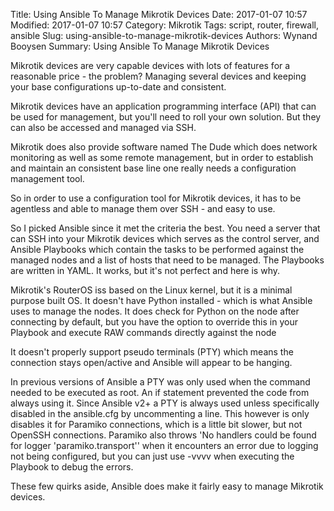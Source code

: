 Title: Using Ansible To Manage Mikrotik Devices
Date: 2017-01-07 10:57
Modified: 2017-01-07 10:57
Category: Mikrotik
Tags: script, router, firewall, ansible
Slug: using-ansible-to-manage-mikrotik-devices
Authors: Wynand Booysen
Summary: Using Ansible To Manage Mikrotik Devices

Mikrotik devices are very capable devices with lots of features for a reasonable price - the problem? Managing several devices and keeping your base configurations up-to-date and consistent.

Mikrotik devices have an application programming interface (API) that can be used for management, but you'll need to roll your own solution.  But they can also be accessed and managed via SSH.

Mikrotik does also provide software named The Dude which does network monitoring as well as some remote management, but in order to establish and maintain an consistent base line one really needs a configuration management tool.

So in order to use a configuration tool for Mikrotik devices, it has to be agentless and able to manage them over SSH - and easy to use.

So I picked Ansible since it met the criteria the best.  You need a server that can SSH into your Mikrotik devices which serves as the control server, and Ansible Playbooks which contain the tasks to be performed against the managed nodes and a list of hosts that need to be managed.  The Playbooks are written in YAML.  It works, but it's not perfect and here is why.

Mikrotik's RouterOS iss based on the Linux kernel, but it is a minimal purpose built OS.  It doesn't have Python installed - which is what Ansible uses to manage the nodes.  It does check for Python on the node after connecting by default, but you have the option to override this in your Playbook and execute RAW commands directly against the node

It doesn't properly support pseudo terminals (PTY) which means the connection stays open/active and Ansible will appear to be hanging.

In previous versions of Ansible a PTY was only used when the command needed to be executed as root. An if statement prevented the code from always using it. Since Ansible v2+ a PTY is always used unless specifically disabled in the ansible.cfg by uncommenting a line.  This however is only disables it for Paramiko connections, which is a little bit slower, but not OpenSSH connections.  Paramiko also throws 'No handlers could be found for logger 'paramiko.transport'' when it encounters an error due to logging not being configured, but you can just use -vvvv when executing the Playbook to debug the errors.

These few quirks aside, Ansible does make it fairly easy to manage Mikrotik devices.